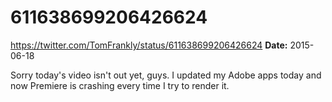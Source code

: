 # 611638699206426624
https://twitter.com/TomFrankly/status/611638699206426624
**Date:** 2015-06-18

Sorry today's video isn't out yet, guys. I updated my Adobe apps today and now Premiere is crashing every time I try to render it.
